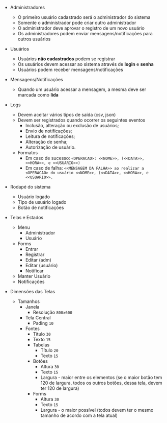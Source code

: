 
- Administradores
  - O primeiro usuário cadastrado será o administrador do sistema
  - Somente o administrador pode criar outro administrador
  - O administrador deve aprovar o registro de um novo usuário
  - Os administradores podem enviar mensagens/notificações para outros usuários

- Usuários
  - Usuários **não cadastrados** podem se registrar
  - Os usuários devem acessar ao sistema através de **login** e **senha**
  - Usuários podem receber mensagens/notificações

- Mensagens/Notificações
  - Quando um usuário acessar a mensagem, a mesma deve ser marcada como **lida**

- Logs
  - Devem aceitar vários tipos de saída (csv, json)
  - Devem ser registrados quando ocorrer os seguintes eventos
    - Inclusão, alteração ou exclusão de usuários;
    - Envio de notificações;
    - Leitura de notificações;
    - Alteração de senha;
    - Autorização de usuário.
  - Formatos
    - Em caso de sucesso: `<OPERACAO>: <<NOME>>, (<<DATA>>, <<HORA>>, e <<USUARIO>>)`
    - Em caso de falha: `<<MENSAGEM DA FALHA>> ao realizar a <OPERACAO> do usuário <<NOME>>, (<<DATA>>, <<HORA>>, e <<USUARIO>>.`

- Rodapé do sistema
  - Usuário logado
  - Tipo de usuário logado
  - Botão de notificações

- Telas e Estados
  - Menu
    - Administrador
    - Usuário
  - Forms
    - Entrar
    - Registrar
    - Editar (adm)
    - Editar (usuário)
    - Notificar
  - Manter Usuário
  - Notificações

- Dimensões das Telas
  - Tamanhos
    - Janela
      - Resolução `800x600`
    - Tela Central
      - Pading `10`
    - Fontes
      - Título `30`
      - Texto `15`
      - Tabelas
        - Título `20`
        - Texto `15`
      - Botões
        - Altura `30`
        - Texto `15`
        - Largura - maior entre os elementos (se o maior botão tem 120 de largura, todos os outros botões, dessa tela, devem ter 120 de largura)
      - Forms
        - Altura `30`
        - Texto `15`
        - Largura - o maior possível (todos devem ter o mesmo tamanho de acordo com a tela atual)
